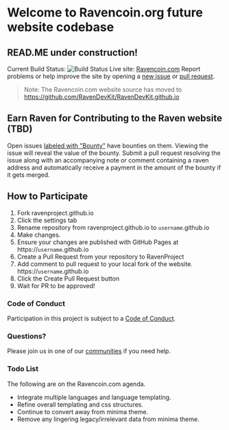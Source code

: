 # Welcome to Ravencoin.org future website codebase
## READ.ME under construction!
Current Build Status: ![Build Status](https://travis-ci.org/RavenProject/Ravencoin.svg?branch=master)
Live site: [Ravencoin.com](https://ravencoin.com)
Report problems or help improve the site by opening a [new issue](https://github.com/RavenProject/ravenproject.github.io.org/issues/new) or [pull request](https://github.com/RavenProject/ravenproject.github.io.org/compare).

> Note: The Ravencoin.com website source has moved to https://github.com/RavenDevKit/RavenDevKit.github.io

## Earn Raven for Contributing to the Raven website (TBD)
Open issues [labeled with "Bounty"](https://github.com/RavenProject/ravenproject.github.io/labels/Bounty)
have bounties on them. Viewing the issue will reveal the value of the bounty.
Submit a pull request resolving the issue along with an accompanying note or
comment containing a raven address and automatically receive a payment in the
amount of the bounty if it gets merged.

## How to Participate
1. Fork ravenproject.github.io
2. Click the settings tab
3. Rename repository from ravenproject.github.io to `username`.github.io
4. Make changes.
5. Ensure your changes are published with GitHub Pages at https://`username`.github.io
6. Create a Pull Request from your repository to RavenProject
7. Add comment to pull request to your local fork of the website. https://`username`.github.io
8. Click the Create Pull Request button
9. Wait for PR to be approved!

### Code of Conduct
Participation in this project is subject to a [Code of Conduct](https://github.com/RavenProject/ravenproject.github.io/blob/master/CODE_OF_CONDUCT.md).

### Questions?
Please join us in one of our [communities](https://ravenproject.github.io/community/) if you need help.

### Todo List
The following are on the Ravencoin.com agenda.
+ Integrate multiple languages and language templating.
+ Refine overall templating and css structures.
+ Continue to convert away from minima theme.
+ Remove any lingering legacy/irrelevant data from minima theme.
